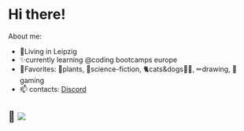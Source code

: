 # Hi there!
About me:
* 🌃Living in Leipzig 
* ✨currently learning @coding bootcamps europe
* 💞Favorites: 🌱plants, 🚀science-fiction, 🐈cats&dogs🐕‍🦺, ✏drawing, 👾gaming
* 📫 contacts: [Discord](www.discordapp.com/users/.piepmatz) 
  
🌱 <a href="https://www.codewars.com/users/Artromi"/><img src="https://www.codewars.com/users/Artromi/badges/micro"/></a>
---


<!--
**Artromi/Artromi** is a ✨ _special_ ✨ repository because its `README.md` (this file) appears on your GitHub profile.

Here are some ideas to get you started:

- 🔭 I’m currently working on ...
- 🌱 I’m currently learning ...
- 👯 I’m looking to collaborate on ...
- 🤔 I’m looking for help with ...
- 💬 Ask me about ...
- 📫 How to reach me: ...
- 😄 Pronouns: ...
- ⚡ Fun fact: ...
-->

